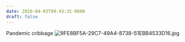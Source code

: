 ```yaml
---
date: 2020-04-03T09:43:31-0600
draft: false
---
```




Pandemic cribbage ![9FE8BF5A-29C7-49A4-8738-51EBB4533D16.jpg](https://ianwhitney.micro.blog/uploads/2020/23d7e12e27.jpg)




